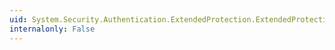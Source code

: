 ```yaml
---
uid: System.Security.Authentication.ExtendedProtection.ExtendedProtectionPolicyTypeConverter.ConvertTo(System.ComponentModel.ITypeDescriptorContext,System.Globalization.CultureInfo,System.Object,System.Type)
internalonly: False
---
```

